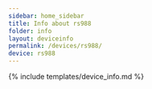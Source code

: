 ```yaml
---
sidebar: home_sidebar
title: Info about rs988
folder: info
layout: deviceinfo
permalink: /devices/rs988/
device: rs988
---
```

{% include templates/device_info.md %}
